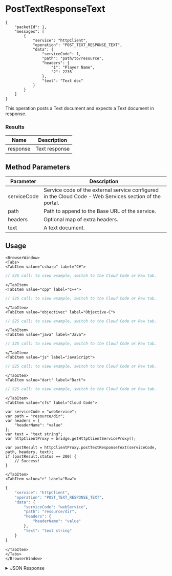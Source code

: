# PostTextResponseText

```
{
    "packetId": 1,
    "messages": [
        {
            "service": "httpClient",
            "operation": "POST_TEXT_RESPONSE_TEXT",
            "data": {
                "serviceCode": 1,
                "path": "path/to/resource",
                "headers": {
                    "1": "Player Name",
                    "2": 2235
                },
                "text": "Text doc"
            }
        }
    ]
}
```

This operation posts a Text document and expects a Text document in response.

### Results

| Name     | Description   |
| -------- | ------------- |
| response | Text response |

<PartialServop service_name="httpClient" operation_name="POST_TEXT_RESPONSE_TEXT" />

## Method Parameters

| Parameter   | Description                                                                                             |
| ----------- | ------------------------------------------------------------------------------------------------------- |
| serviceCode | Service code of the external service configured in the Cloud Code - Web Services section of the portal. |
| path        | Path to append to the Base URL of the service.                                                          |
| headers     | Optional map of extra headers.                                                                          |
| text        | A text document.                                                                                        |

## Usage

```mdx-code-block
<BrowserWindow>
<Tabs>
<TabItem value="csharp" label="C#">
```

```csharp
// S2S call: to view example, switch to the Cloud Code or Raw tab.
```

```mdx-code-block
</TabItem>
<TabItem value="cpp" label="C++">
```

```cpp
// S2S call: to view example, switch to the Cloud Code or Raw tab.
```

```mdx-code-block
</TabItem>
<TabItem value="objectivec" label="Objective-C">
```

```objectivec
// S2S call: to view example, switch to the Cloud Code or Raw tab.
```

```mdx-code-block
</TabItem>
<TabItem value="java" label="Java">
```

```java
// S2S call: to view example, switch to the Cloud Code or Raw tab.
```

```mdx-code-block
</TabItem>
<TabItem value="js" label="JavaScript">
```

```javascript
// S2S call: to view example, switch to the Cloud Code or Raw tab.
```

```mdx-code-block
</TabItem>
<TabItem value="dart" label="Dart">
```

```dart
// S2S call: to view example, switch to the Cloud Code or Raw tab.
```

```mdx-code-block
</TabItem>
<TabItem value="cfs" label="Cloud Code">
```

```cfscript
var serviceCode = "webService";
var path = "resource/dir";
var headers = {
	"headerName": "value"
};
var text = "text string";
var httpClientProxy = bridge.getHttpClientServiceProxy();

var postResult = httpClientProxy.postTextResponseText(serviceCode, path, headers, text);
if (postResult.status == 200) {
    // Success!
}
```

```mdx-code-block
</TabItem>
<TabItem value="r" label="Raw">
```

```r
{
	"service": "httpClient",
	"operation": "POST_TEXT_RESPONSE_TEXT",
	"data": {
		"serviceCode": "webService",
		"path": "resource/dir",
		"headers": {
			"headerName": "value"
		},
		"text": "text string"
	}
}
```

```mdx-code-block
</TabItem>
</Tabs>
</BrowserWindow>
```

<details>
<summary>JSON Response</summary>

```json
{
    "packetId": 1,
    "messageResponses": [
        {
            "status": 200,
            "data": {
                "response": "Text response"
            }
        }
    ]
}
```

</details>
